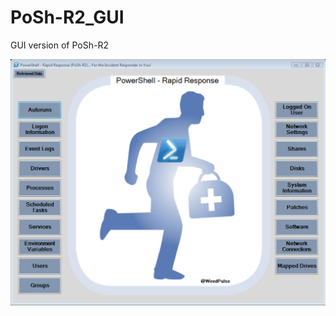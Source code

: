 # PoSh-R2_GUI
GUI version of PoSh-R2


![Alt text](https://github.com/WiredPulse/PoSh-R2_GUI/blob/master/Screenshots/Menu.png?raw=true "Optional Title")
